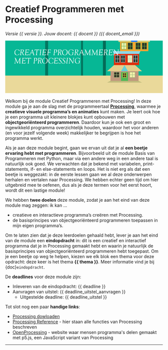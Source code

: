 # Creatief Programmeren met Processing

<!-- Deze regel niet wijzigen! -->
*Versie {{ versie }}. Jouw docent: {{ docent }} ({{ docent_email }})*

![Creatief programmeren met Processing](assets/header.png)

Welkom bij de module Creatief Programmeren met Processing! In deze module ga je aan de slag met de programmeertaal **[Processing](https://processing.org/)**, waarmee je **creatieve visuele programma’s en animaties** kunt maken. Je leert ook hoe je een programma uit kleinere blokjes kunt opbouwen met **objectgeoriënteerd programmeren**. Daardoor kun je ook een groot en ingewikkeld programma overzichtelijk houden, waardoor het voor anderen (en voor jezelf volgende week) makkelijker te begrijpen is hoe het programma werkt.

Als je aan deze module begint, gaan we ervan uit dat je al **een beetje ervaring hebt met programmeren**. Bijvoorbeeld uit de module Basis van Programmeren met Python, maar via een andere weg in een andere taal is natuurlijk ook goed. We verwachten dat je bekend met variabelen, print-statements, if- en else-statements en loops. Het is niet erg als dat een beetje is weggezakt: in de eerste lessen gaan we al deze onderwerpen herhalen en vertalen naar Processing. We hebben echter geen tijd om hier uitgebreid mee te oefenen, dus als je deze termen voor het eerst hoort, wordt dit een lastige module!

We hebben **twee doelen** deze module, zodat je aan het eind van deze module mag zeggen: ik kan ... 

- creatieve en interactieve programma’s creëren met Processing.
- de basisprincipes van objectgeoriënteerd programmeren toepassen in mijn eigen programma’s.

Om te laten zien dat je deze leerdoelen gehaald hebt, lever je aan het eind van de module een **eindopdracht** in: dit is een creatief en interactief programma dat je in Processing gemaakt hebt en waarin je natuurlijk de basisprincipes van objectgeoriënteerd programmeren hebt toegepast. Om je een beetje op weg te helpen, kiezen we elk blok een thema voor deze opdracht: deze keer is het thema **{{ thema }}**. Meer informatie vind je bij {doc}`eindopdracht`.

De **deadlines** voor deze module zijn:

- Inleveren van de eindopdracht: {{ deadline }}
- Aanvragen van uitstel: {{ deadline_uitstel_aanvragen }}
  - Uitgestelde deadline: {{ deadline_uitstel }}


Tot slot nog een paar **handige links**:

- [Processing dowloaden](https://processing.org/download)
- [Processing Reference](https://processing.org/reference) - hier staan alle functies van Processing beschreven
- [OpenProcessing](https://openprocessing.org/browse) - website waar mensen programma's delen gemaakt met p5.js, een JavaScript variant van Processing

---

```{tableofcontents}
```
